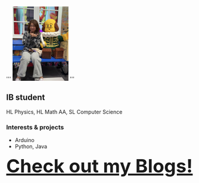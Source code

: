 '''
<img src="https://raw.githubusercontent.com/TomatoNut/TomatoNut.github.io/main/me%20in%20photo.jpg" alt="phoro taken at LEGO store, Leicester Square" width="150px" height="200px">
'''
## IB student
HL Physics, HL Math AA, SL Computer Science

### Interests & projects
- Arduino
- Python, Java

<a href="https://tomatonut.github.io/myblog/" style="font-size: 50px; font-weight: bold;">Check out my Blogs!</a>

